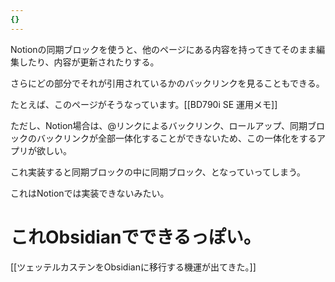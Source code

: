 ```yaml
---
{}
---
```

  

Notionの同期ブロックを使うと、他のページにある内容を持ってきてそのまま編集したり、内容が更新されたりする。

さらにどの部分でそれが引用されているかのバックリンクを見ることもできる。

たとえば、このページがそうなっています。[[BD790i SE 運用メモ]]

  

ただし、Notion場合は、@リンクによるバックリンク、ロールアップ、同期ブロックのバックリンクが全部一体化することができないため、この一体化をするアプリが欲しい。

  

これ実装すると同期ブロックの中に同期ブロック、となっていってしまう。

これはNotionでは実装できないみたい。

  

# これObsidianでできるっぽい。

[[ツェッテルカステンをObsidianに移行する機運が出てきた。]]